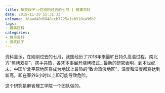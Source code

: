 ```yaml
---
title: 搞笑段子->在刚刚过去的七月 | 糗事百科
date: 2019-11-30 15:31:33
urlname: 18aad40d6848ecb7725a1e8910e496b2
tags: 
- 糗事百科
categories:
- 糗事百科
- 搞笑段子
---
```

资料显示，在刚刚过去的七月，我国经历了2018年来最旷日持久高温过程，南北方“蒸烤双拼”，携手共热，各凭本事展开烧烤模式…最新的研究表明，到本世纪末，中国华北平原地区将成为地球上最热的“致命热浪地区”，温度和湿度都将达到新高，即在室外6小时以上即可能导致危险。

这个研究是麻省理工学院一个团队做的。


